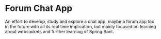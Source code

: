 <h1> Forum Chat App </h1>

An effort to develop, study and explore a chat app, maybe 
a forum app too in the future with all its real time 
implication, but mainly focused on learning about
websockets and further learning of Spring Boot.

